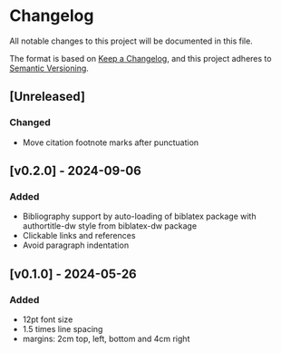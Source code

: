 # Changelog

All notable changes to this project will be documented in this file.

The format is based on [Keep a Changelog](https://keepachangelog.com/en/1.1.0/),
and this project adheres to [Semantic Versioning](https://semver.org/spec/v2.0.0.html).

## [Unreleased]

### Changed

- Move citation footnote marks after punctuation

## [v0.2.0] - 2024-09-06

### Added

- Bibliography support by auto-loading of biblatex package with authortitle-dw style from biblatex-dw package
- Clickable links and references
- Avoid paragraph indentation

## [v0.1.0] - 2024-05-26

### Added

- 12pt font size
- 1.5 times line spacing
- margins: 2cm top, left, bottom and 4cm right